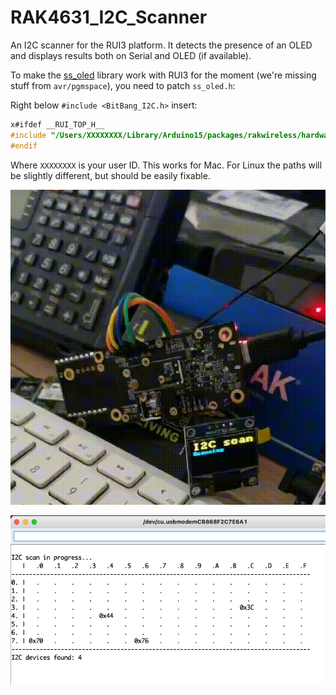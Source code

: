 # RAK4631_I2C_Scanner

An I2C scanner for the RUI3 platform. It detects the presence of an OLED and displays results both on Serial and OLED (if available).

To make the [ss_oled](https://github.com/bitbank2/ss_oled) library work with RUI3 for the moment (we're missing stuff from `avr/pgmspace`), you need to patch `ss_oled.h`:

Right below `#include <BitBang_I2C.h>` insert:

```c
x#ifdef __RUI_TOP_H__
#include "/Users/XXXXXXXX/Library/Arduino15/packages/rakwireless/hardware/nrf52/1.0.1/cores/nRF5/avr/pgmspace.h"
#endif
```

Where `XXXXXXXX` is your user ID. This works for Mac. For Linux the paths will be slightly different, but should be easily fixable.

![i2cscan](i2cscan.gif)

![SerialMonitor.png](SerialMonitor.png)
